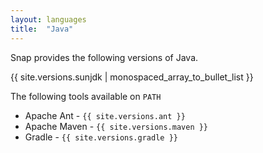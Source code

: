 ```yaml
---
layout: languages
title:  "Java"
---
```


Snap provides the following versions of Java.

{{ site.versions.sunjdk | monospaced_array_to_bullet_list }}


The following tools available on `PATH`

* Apache Ant - `{{ site.versions.ant }}`
* Apache Maven - `{{ site.versions.maven }}`
* Gradle - `{{ site.versions.gradle }}`
